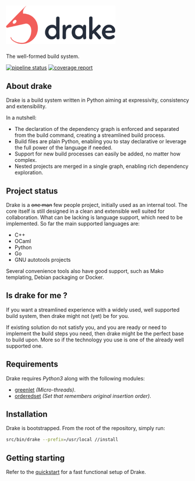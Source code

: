 # <img src="docs/static_files/drake_logotype@2x.png" alt="Drake" title="Drake logotype" width="300" style="max-width:300px;">

The well-formed build system.

[![pipeline status](https://gitlab.gruntech.org/mefyl/drake/badges/master/pipeline.svg)](https://gitlab.gruntech.org/mefyl/drake/commits/master) [![coverage report](https://gitlab.gruntech.org/infinit/drake/badges/master/coverage.svg)](https://gitlab.gruntech.org/infinit/drake/commits/master)

## About drake

Drake is a build system written in Python aiming at expressivity,
consistency and extensibility.

In a nutshell:
* The declaration of the dependency graph is enforced and separated
  from the build command, creating a streamlined build process.
* Build files are plain Python, enabling you to stay declarative or
  leverage the full power of the language if needed.
* Support for new build processes can easily be added, no matter how
  complex.
* Nested projects are merged in a single graph, enabling rich
  dependency exploration.

## Project status

Drake is a ~~one man~~ few people project, initially used as an
internal tool. The core itself is still designed in a clean and
extensible well suited for collaboration. What can be lacking is
language support, which need to be implemented. So far the main
supported languages are:

* C++
* OCaml
* Python
* Go
* GNU autotools projects

Several convenience tools also have good support, such as Mako
templating, Debian packaging or Docker.

## Is drake for me ?

If you want a streamlined experience with a widely used, well
supported build system, then drake might not (yet) be for you.

If existing solution do not satisfy you, and you are ready or need to
implement the build steps you need, then drake might be the perfect
base to build upon. More so if the technology you use is one of the
already well supported one.

## Requirements

Drake requires *Python3* along with the following modules:
- [greenlet](https://pypi.python.org/pypi/greenlet) *(Micro-threads)*.
- [orderedset](https://pypi.python.org/pypi/orderedset) *(Set that remembers original insertion order)*.

## Installation

Drake is bootstrapped. From the root of the repository, simply run:

```bash
src/bin/drake --prefix=/usr/local //install
```

## Getting starting

Refer to the [quickstart](docs/quickstarts/quickstart.md) for a fast
functional setup of Drake.
